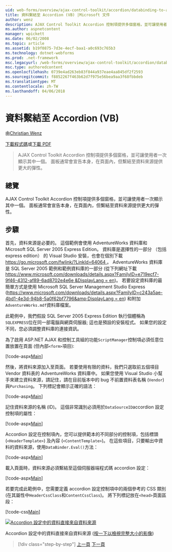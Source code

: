 ```yaml
---
uid: web-forms/overview/ajax-control-toolkit/accordion/databinding-to-an-accordion-vb
title: 資料繫結至 Accordion (VB) |Microsoft 文件
author: wenz
description: AJAX Control Toolkit Accordion 控制項提供多個窗格，並可讓使用者一次顯示其中一個。 面板通常會宣告 w...
ms.author: aspnetcontent
manager: wpickett
ms.date: 06/02/2008
ms.topic: article
ms.assetid: b19f0875-7d3e-4ecf-baa1-a0c693c765b3
ms.technology: dotnet-webforms
ms.prod: .net-framework
msc.legacyurl: /web-forms/overview/ajax-control-toolkit/accordion/databinding-to-an-accordion-vb
msc.type: authoredcontent
ms.openlocfilehash: 0739e4ad263eb83f844a937eae4aa845df2f2593
ms.sourcegitcommit: f8852267f463b62d7f975e56bea9aa3f68fbbdeb
ms.translationtype: MT
ms.contentlocale: zh-TW
ms.lasthandoff: 04/06/2018
---
```

<a name="databinding-to-an-accordion-vb"></a>資料繫結至 Accordion (VB)
====================
由[Christian Wenz](https://github.com/wenz)

[下載程式碼](http://download.microsoft.com/download/5/6/d/56d50cef-2011-4c8f-9891-7edc6dc57df9/Accordion1.vb.zip)或[下載 PDF](http://download.microsoft.com/download/6/7/1/6718d452-ff89-4d3f-a90e-c74ec2d636a3/accordion1VB.pdf)

> AJAX Control Toolkit Accordion 控制項提供多個窗格，並可讓使用者一次顯示其中一個。 面板通常會宣告本身，在頁面內，但繫結至資料來源提供更大的彈性。


## <a name="overview"></a>總覽

AJAX Control Toolkit Accordion 控制項提供多個窗格，並可讓使用者一次顯示其中一個。 面板通常會宣告本身，在頁面內，但繫結至資料來源提供更大的彈性。

## <a name="steps"></a>步驟

首先，資料來源是必要的。 這個範例會使用 AdventureWorks 資料庫和 Microsoft SQL Server 2005 Express Edition。 資料庫是選擇性的一部分 （包括 express edition） 的 Visual Studio 安裝，也會在個別下載[ https://go.microsoft.com/fwlink/?LinkId=64064 ](https://go.microsoft.com/fwlink/?LinkId=64064)。 AdventureWorks 資料庫是 SQL Server 2005 範例和範例資料庫的一部分 (從下列網址下載[ https://www.microsoft.com/downloads/details.aspx?FamilyID=e719ecf7-9f46-4312-af89-6ad8702e4e6e &amp;DisplayLang = en](https://www.microsoft.com/downloads/details.aspx?FamilyID=e719ecf7-9f46-4312-af89-6ad8702e4e6e&amp;DisplayLang=en))。 若要設定資料庫的最簡單方式是使用 Microsoft SQL Server Management Studio Express ([https://www.microsoft.com/downloads/details.aspx?FamilyID=c243a5ae-4bd1-4e3d-94b8-5a0f62bf7796&amp;DisplayLang = en](https://www.microsoft.com/downloads/details.aspx?FamilyID=c243a5ae-4bd1-4e3d-94b8-5a0f62bf7796&amp;DisplayLang=en)) 和附加`AdventureWorks.mdf`資料庫檔案。

此範例中，我們假設 SQL Server 2005 Express Edition 執行個體稱為`SQLEXPRESS`位在同一部電腦與網頁伺服器; 這也是預設的安裝程式。 如果您的設定不同，您必須調整資料庫的連接資訊。

為了啟用 ASP.NET AJAX 和控制工具組的功能`ScriptManager`控制項必須任意位置放置在頁面 (但內部`<form>`項目):

[!code-aspx[Main](databinding-to-an-accordion-vb/samples/sample1.aspx)]

然後，將資料來源加入至頁面。 若要使用有限的資料，我們只選取前五個項目 Vendor 資料表的 AdventureWorks 資料庫中。 如果您使用 Visual Studio 小幫手來建立資料來源，請記住，請在目前版本中的 bug 不前置資料表名稱 (`Vendor`) 與`Purchasing`。 下列標記會顯示正確的語法：

[!code-aspx[Main](databinding-to-an-accordion-vb/samples/sample2.aspx)]

記住資料來源的名稱 (ID)。 這個非常識別必須用於`DataSourceID`accordion 設定控制項的屬性：

[!code-aspx[Main](databinding-to-an-accordion-vb/samples/sample3.aspx)]

Accordion 設定在控制項內，您可以提供範本的不同部分的控制項，包括標頭 (`<HeaderTemplate>`) 及內容 (`<ContentTemplate>`)。 在這些項目，只要輸出中資料的資料來源，使用`DataBinder.Eval()`方法：

[!code-aspx[Main](databinding-to-an-accordion-vb/samples/sample4.aspx)]

載入頁面時，資料來源必須繫結至這個伺服器端程式碼 accordion 設定：

[!code-aspx[Main](databinding-to-an-accordion-vb/samples/sample5.aspx)]

若要完成此範例中，您需要定義 accordion 設定控制項中的兩個參考的 CSS 類別 (在其屬性中`HeaderCssClass`和`ContentCssClass`)。 將下列標記放在`<head>`頁面區段：

[!code-css[Main](databinding-to-an-accordion-vb/samples/sample6.css)]


[![Accordion 設定中的資料直接來自資料來源](databinding-to-an-accordion-vb/_static/image2.png)](databinding-to-an-accordion-vb/_static/image1.png)

Accordion 設定中的資料直接來自資料來源 ([按一下以檢視完整大小的影像](databinding-to-an-accordion-vb/_static/image3.png))

> [!div class="step-by-step"]
> [上一頁](dynamically-adding-an-accordion-pane-cs.md)
> [下一頁](dynamically-adding-an-accordion-pane-vb.md)
